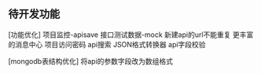 


## 待开发功能


[功能优化]
项目监控-apisave
接口测试数据-mock
新建api的url不能重复
更丰富的消息中心
项目访问密码
api搜索
JSON格式转换器
api字段校验


[mongodb表结构优化]
将api的参数字段改为数组格式












